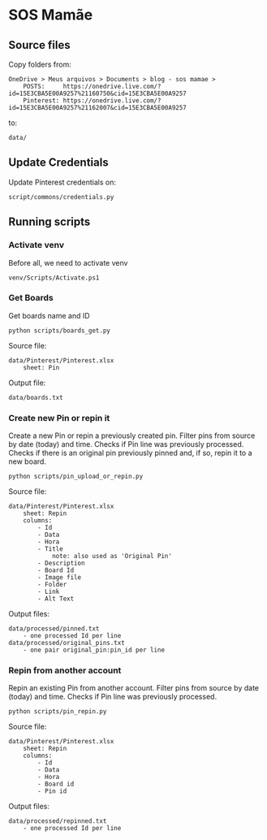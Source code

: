# SOS Mamãe

## Source files

Copy folders from:

    OneDrive > Meus arquivos > Documents > blog - sos mamae >
        POSTS:     https://onedrive.live.com/?id=15E3CBA5E00A9257%21160750&cid=15E3CBA5E00A9257
        Pinterest: https://onedrive.live.com/?id=15E3CBA5E00A9257%21162007&cid=15E3CBA5E00A9257

to:

    data/

## Update Credentials

Update Pinterest credentials on:

    script/commons/credentials.py

## Running scripts

### Activate venv

Before all, we need to activate venv

    venv/Scripts/Activate.ps1

### Get Boards

Get boards name and ID

    python scripts/boards_get.py

Source file:

    data/Pinterest/Pinterest.xlsx
        sheet: Pin

Output file:

    data/boards.txt

### Create new Pin or repin it

Create a new Pin or repin a previously created pin.
Filter pins from source by date (today) and time.
Checks if Pin line was previously processed.
Checks if there is an original pin previously pinned and, if so, repin it to a new board.

    python scripts/pin_upload_or_repin.py

Source file:

    data/Pinterest/Pinterest.xlsx
        sheet: Repin
        columns:
            - Id
            - Data
            - Hora
            - Title
                note: also used as 'Original Pin'
            - Description
            - Board Id
            - Image file
            - Folder
            - Link
            - Alt Text

Output files:

    data/processed/pinned.txt
        - one processed Id per line 
    data/processed/original_pins.txt
        - one pair original_pin:pin_id per line

### Repin from another account

Repin an existing Pin from another account.
Filter pins from source by date (today) and time.
Checks if Pin line was previously processed.

    python scripts/pin_repin.py

Source file:

    data/Pinterest/Pinterest.xlsx
        sheet: Repin
        columns:
            - Id
            - Data
            - Hora
            - Board id
            - Pin id

Output files:

    data/processed/repinned.txt
        - one processed Id per line
